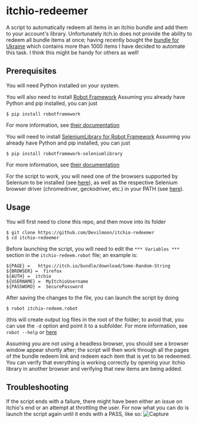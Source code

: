 # itchio-redeemer
A script to automatically redeem all items in an itchio bundle and add them to your account's library.
Unfortunately itch.io does not provide the ability to redeem all bundle items at once; having recently bought the [bundle for Ukraine](https://itch.io/b/1316/bundle-for-ukraine) which contains more than 1000 items I have decided to automate this task. I think this might be handy for others as well!

## Prerequisites
You will need Python installed on your system.

You will also need to install [Robot Framework](https://robotframework.org/)
Assuming you already have Python and pip installed, you can just
```
$ pip install robotframework
```
For more information, see [their documentation](https://github.com/robotframework/robotframework/blob/master/INSTALL.rst)

You will need to install [SeleniumLibrary for Robot Framework](https://github.com/robotframework/SeleniumLibrary)
Assuming you already have Python and pip installed, you can just
```
$ pip install robotframework-seleniumlibrary
```
For more information, see [their documentation](https://github.com/robotframework/SeleniumLibrary#installation)

For the script to work, you will need one of the browsers supported by Selenium to be installed (see [here](https://robotframework.org/SeleniumLibrary/SeleniumLibrary.html#Open%20Browser)), as well as the respective Selenium browser driver (chromedriver, geckodriver, etc.) in your PATH (see [here](https://github.com/robotframework/SeleniumLibrary#browser-drivers)).

## Usage
You will first need to clone this repo, and then move into its folder
```
$ git clone https://github.com/Devilmoon/itchio-redeemer
$ cd itchio-redeemer
```

Before launching the script, you will need to edit the `*** Variables ***` section in the `itchio-redeem.robot` file; an example is:
```
${PAGE} =   https://itch.io/bundle/download/Some-Random-String
${BROWSER} =  firefox
${AUTH} =  itchio
${USERNAME} =  MyItchioUsername
${PASSWORD} =  SecurePassword
```

After saving the changes to the file, you can launch the script by doing
```
$ robot itchio-redeem.robot
```
(this will create output log files in the root of the folder; to avoid that, you can use the `-d` option and point it to a subfolder. For more information, see `robot --help` or [here](https://robotframework.org/robotframework/latest/RobotFrameworkUserGuide.html)

Assuming you are not using a headless browser, you should see a browser window appear shortly after; the script will then work through all the pages of the bundle redeem link and redeem each item that is yet to be redeemed. You can verify that everything is working correctly by opening your itchio library in another browser and verifying that new items are being added.

## Troubleshooting
If the script ends with a failure, there might have been either an issue on itchio's end or an attempt at throttling the user. For now what you can do is launch the script again until it ends with a PASS, like so:
![Capture](https://user-images.githubusercontent.com/18517304/157514787-d712f485-ed76-47a1-83f3-5befc11420d0.PNG)

